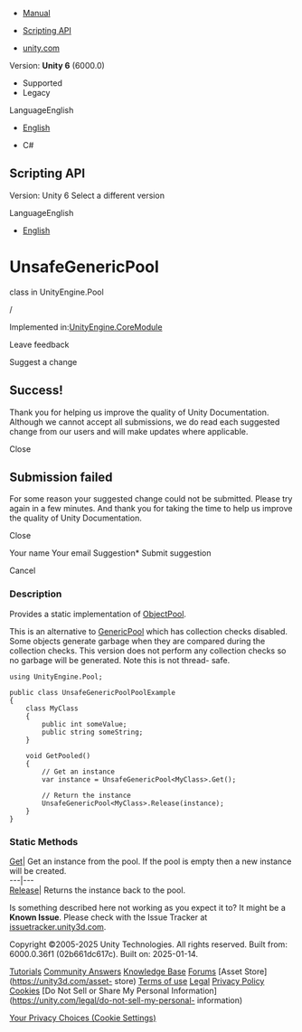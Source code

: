 [ ]()

  * [Manual](../Manual/index.html)
  * [Scripting API](../ScriptReference/index.html)

  * [unity.com](https://unity.com/)

Version: **Unity 6** (6000.0)

  * Supported
  * Legacy

LanguageEnglish

  * [English]()

  * C#

[ ](https://docs.unity3d.com)

## Scripting API

Version: Unity 6 Select a different version

LanguageEnglish

  * [English]()

# UnsafeGenericPool<T0>

class in UnityEngine.Pool

/

Implemented in:[UnityEngine.CoreModule](UnityEngine.CoreModule.html)

Leave feedback

Suggest a change

## Success!

Thank you for helping us improve the quality of Unity Documentation. Although
we cannot accept all submissions, we do read each suggested change from our
users and will make updates where applicable.

Close

## Submission failed

For some reason your suggested change could not be submitted. Please <a>try
again</a> in a few minutes. And thank you for taking the time to help us
improve the quality of Unity Documentation.

Close

Your name Your email Suggestion* Submit suggestion

Cancel

[ ]()

### Description

Provides a static implementation of [ObjectPool<T0>](Pool.ObjectPool_1.html).

This is an alternative to [GenericPool<T0>](Pool.GenericPool_1.html) which has
collection checks disabled. Some objects generate garbage when they are
compared during the collection checks. This version does not perform any
collection checks so no garbage will be generated. Note this is not thread-
safe.

    
    
    using UnityEngine.Pool;  
      
    public class UnsafeGenericPoolPoolExample
    {
        class MyClass
        {
            public int someValue;
            public string someString;
        }  
      
        void GetPooled()
        {
            // Get an instance
            var instance = UnsafeGenericPool<MyClass>.Get();  
      
            // Return the instance
            UnsafeGenericPool<MyClass>.Release(instance);
        }
    }
    

### Static Methods

[Get](Pool.UnsafeGenericPool_1.Get.html)| Get an instance from the pool. If
the pool is empty then a new instance will be created.  
---|---  
[Release](Pool.UnsafeGenericPool_1.Release.html)| Returns the instance back to
the pool.  
  
Is something described here not working as you expect it to? It might be a
**Known Issue**. Please check with the Issue Tracker at
[issuetracker.unity3d.com](https://issuetracker.unity3d.com).

Copyright ©2005-2025 Unity Technologies. All rights reserved. Built from:
6000.0.36f1 (02b661dc617c). Built on: 2025-01-14.

[Tutorials](https://unity3d.com/learn) [Community
Answers](https://answers.unity3d.com) [Knowledge
Base](https://support.unity3d.com/hc/en-us)
[Forums](https://forum.unity3d.com) [Asset Store](https://unity3d.com/asset-
store) [Terms of use](https://docs.unity3d.com/Manual/TermsOfUse.html)
[Legal](https://unity.com/legal) [Privacy
Policy](https://unity.com/legal/privacy-policy)
[Cookies](https://unity.com/legal/cookie-policy) [Do Not Sell or Share My
Personal Information](https://unity.com/legal/do-not-sell-my-personal-
information)

[Your Privacy Choices (Cookie Settings)](javascript:void\(0\);)


